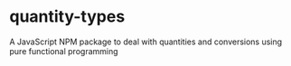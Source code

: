 # quantity-types
A JavaScript NPM package to deal with quantities and conversions using pure functional programming
